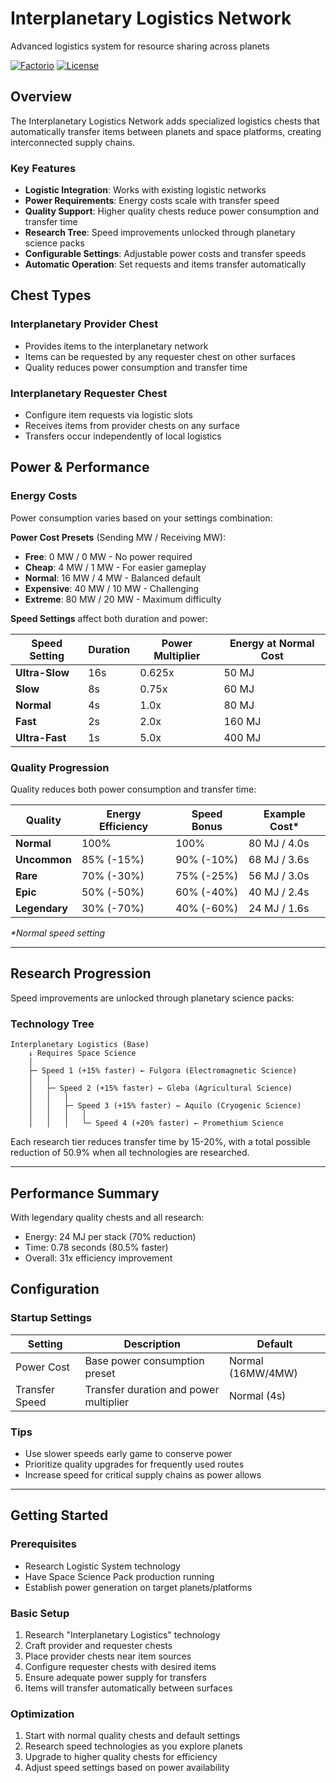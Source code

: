 # Interplanetary Logistics Network

Advanced logistics system for resource sharing across planets

[![Factorio](https://img.shields.io/badge/Factorio-2.0+-blue.svg)](https://factorio.com/)
[![License](https://img.shields.io/badge/License-MIT-green.svg)](LICENSE)

## Overview

The Interplanetary Logistics Network adds specialized logistics chests that
automatically transfer items between planets and space platforms, creating
interconnected supply chains.

### Key Features

- **Logistic Integration**: Works with existing logistic networks
- **Power Requirements**: Energy costs scale with transfer speed
- **Quality Support**: Higher quality chests reduce power consumption and
  transfer time
- **Research Tree**: Speed improvements unlocked through planetary science packs
- **Configurable Settings**: Adjustable power costs and transfer speeds
- **Automatic Operation**: Set requests and items transfer automatically

## Chest Types

### Interplanetary Provider Chest

- Provides items to the interplanetary network
- Items can be requested by any requester chest on other surfaces
- Quality reduces power consumption and transfer time

### Interplanetary Requester Chest

- Configure item requests via logistic slots
- Receives items from provider chests on any surface
- Transfers occur independently of local logistics

## Power & Performance

### Energy Costs

Power consumption varies based on your settings combination:

**Power Cost Presets** (Sending MW / Receiving MW):

- **Free**: 0 MW / 0 MW - No power required
- **Cheap**: 4 MW / 1 MW - For easier gameplay
- **Normal**: 16 MW / 4 MW - Balanced default
- **Expensive**: 40 MW / 10 MW - Challenging
- **Extreme**: 80 MW / 20 MW - Maximum difficulty

**Speed Settings** affect both duration and power:

| Speed Setting  | Duration | Power Multiplier | Energy at Normal Cost |
| -------------- | -------- | ---------------- | --------------------- |
| **Ultra-Slow** | 16s      | 0.625x           | 50 MJ                 |
| **Slow**       | 8s       | 0.75x            | 60 MJ                 |
| **Normal**     | 4s       | 1.0x             | 80 MJ                 |
| **Fast**       | 2s       | 2.0x             | 160 MJ                |
| **Ultra-Fast** | 1s       | 5.0x             | 400 MJ                |

### Quality Progression

Quality reduces both power consumption and transfer time:

| Quality       | Energy Efficiency | Speed Bonus | Example Cost\* |
| ------------- | ----------------- | ----------- | -------------- |
| **Normal**    | 100%              | 100%        | 80 MJ / 4.0s   |
| **Uncommon**  | 85% (-15%)        | 90% (-10%)  | 68 MJ / 3.6s   |
| **Rare**      | 70% (-30%)        | 75% (-25%)  | 56 MJ / 3.0s   |
| **Epic**      | 50% (-50%)        | 60% (-40%)  | 40 MJ / 2.4s   |
| **Legendary** | 30% (-70%)        | 40% (-60%)  | 24 MJ / 1.6s   |

_\*Normal speed setting_

---

## Research Progression

Speed improvements are unlocked through planetary science packs:

### Technology Tree

```text
Interplanetary Logistics (Base)
    ↓ Requires Space Science
    │
    ├─ Speed 1 (+15% faster) ← Fulgora (Electromagnetic Science)
    │   │
    │   ├─ Speed 2 (+15% faster) ← Gleba (Agricultural Science)
    │   │   │
    │   │   ├─ Speed 3 (+15% faster) ← Aquilo (Cryogenic Science)
    │   │   │   │
    │   │   │   └─ Speed 4 (+20% faster) ← Promethium Science
```

Each research tier reduces transfer time by 15-20%, with a total
possible reduction of 50.9% when all technologies are researched.

---

## Performance Summary

With legendary quality chests and all research:

- Energy: 24 MJ per stack (70% reduction)
- Time: 0.78 seconds (80.5% faster)
- Overall: 31x efficiency improvement

## Configuration

### Startup Settings

| Setting        | Description                            | Default           |
| -------------- | -------------------------------------- | ----------------- |
| Power Cost     | Base power consumption preset          | Normal (16MW/4MW) |
| Transfer Speed | Transfer duration and power multiplier | Normal (4s)       |

### Tips

- Use slower speeds early game to conserve power
- Prioritize quality upgrades for frequently used routes
- Increase speed for critical supply chains as power allows

---

## Getting Started

### Prerequisites

- Research Logistic System technology
- Have Space Science Pack production running
- Establish power generation on target planets/platforms

### Basic Setup

1. Research "Interplanetary Logistics" technology
2. Craft provider and requester chests
3. Place provider chests near item sources
4. Configure requester chests with desired items
5. Ensure adequate power supply for transfers
6. Items will transfer automatically between surfaces

### Optimization

1. Start with normal quality chests and default settings
2. Research speed technologies as you explore planets
3. Upgrade to higher quality chests for efficiency
4. Adjust speed settings based on power availability
